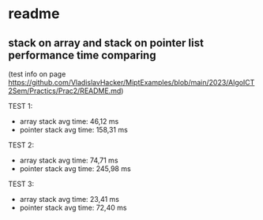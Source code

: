 # readme
## stack on array and stack on pointer list performance time comparing
(test info on page https://github.com/VladislavHacker/MiptExamples/blob/main/2023/AlgoICT2Sem/Practics/Prac2/README.md)

TEST 1:
- array   stack avg time: 46,12  ms
- pointer stack avg time: 158,31 ms

TEST 2:
- array   stack avg time: 74,71  ms
- pointer stack avg time: 245,98 ms

TEST 3:
- array   stack avg time: 23,41  ms
- pointer stack avg time: 72,40  ms